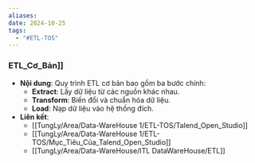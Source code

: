 ```yaml
---
aliases: 
date: 2024-10-25
tags:
  - "#ETL-TOS"
---
```

### ETL_Cơ_Bản]]
   - **Nội dung**: Quy trình ETL cơ bản bao gồm ba bước chính: 
      - **Extract**: Lấy dữ liệu từ các nguồn khác nhau.
      - **Transform**: Biến đổi và chuẩn hóa dữ liệu.
      - **Load**: Nạp dữ liệu vào hệ thống đích.
   - **Liên kết**:
      - [[TungLy/Area/Data-WareHouse 1/ETL-TOS/Talend_Open_Studio]]
      - [[TungLy/Area/Data-WareHouse 1/ETL-TOS/Mục_Tiêu_Của_Talend_Open_Studio]]
      - [[TungLy/Area/Data-WareHouse/ITL DataWareHouse/ETL]]